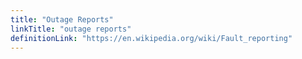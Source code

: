 ```yaml
---
title: "Outage Reports"
linkTitle: "outage reports"
definitionLink: "https://en.wikipedia.org/wiki/Fault_reporting"
---
```


